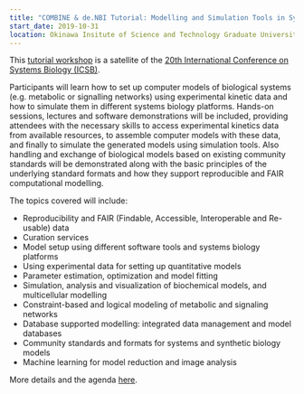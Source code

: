 ```yaml
---
title: "COMBINE & de.NBI Tutorial: Modelling and Simulation Tools in Systems Biology"
start_date: 2019-10-31
location: Okinawa Insitute of Science and Technology Graduate University
---
```


This [tutorial workshop](http://co.mbine.org/events/tutorial2019) is a satellite of the [20th International Conference on Systems Biology (ICSB)](https://www2.aeplan.co.jp/icsb2019/).

Participants will learn how to set up computer models of biological systems (e.g. metabolic or signalling networks) using experimental kinetic data and how to simulate them in different systems biology platforms. Hands-on sessions, lectures and software demonstrations will be included, providing attendees with the necessary skills to access experimental kinetics data from available resources, to assemble computer models with these data, and finally to simulate the generated models using simulation tools. Also handling and exchange of biological models based on existing community standards will be demonstrated along with the basic principles of the underlying standard formats and how they support reproducible and FAIR computational modelling.

The topics covered will include:
  * Reproducibility and FAIR (Findable, Accessible, Interoperable and Re-usable) data
  * Curation services
  * Model setup using different software tools and systems biology platforms
  * Using experimental data for setting up quantitative models
  * Parameter estimation, optimization and model fitting
  * Simulation, analysis and visualization of biochemical models, and multicellular modelling
  * Constraint-based and logical modeling of metabolic and signaling networks
  * Database supported modelling: integrated data management and model databases
  * Community standards and formats for systems and synthetic biology models
  * Machine learning for model reduction and image analysis

More details and the agenda [here](http://co.mbine.org/events/tutorial2019).